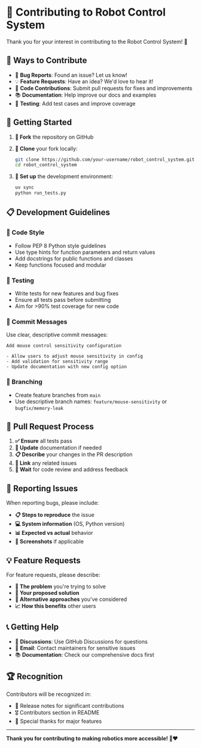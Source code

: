 # 🤝 Contributing to Robot Control System

Thank you for your interest in contributing to the Robot Control System! 🚀

## 🌟 Ways to Contribute

- 🐛 **Bug Reports**: Found an issue? Let us know!
- 💡 **Feature Requests**: Have an idea? We'd love to hear it!
- 🔧 **Code Contributions**: Submit pull requests for fixes and improvements
- 📚 **Documentation**: Help improve our docs and examples
- 🧪 **Testing**: Add test cases and improve coverage

## 🚀 Getting Started

1. **🍴 Fork** the repository on GitHub
2. **📂 Clone** your fork locally:
   ```bash
   git clone https://github.com/your-username/robot_control_system.git
   cd robot_control_system
   ```

3. **🐍 Set up** the development environment:
   ```bash
   uv sync
   python run_tests.py
   ```

## 📋 Development Guidelines

### 🎯 Code Style
- Follow PEP 8 Python style guidelines
- Use type hints for function parameters and return values
- Add docstrings for public functions and classes
- Keep functions focused and modular

### 🧪 Testing
- Write tests for new features and bug fixes
- Ensure all tests pass before submitting
- Aim for >90% test coverage for new code

### 📝 Commit Messages
Use clear, descriptive commit messages:
```
Add mouse control sensitivity configuration

- Allow users to adjust mouse sensitivity in config
- Add validation for sensitivity range
- Update documentation with new config option
```

### 🌿 Branching
- Create feature branches from `main`
- Use descriptive branch names: `feature/mouse-sensitivity` or `bugfix/memory-leak`

## 🔄 Pull Request Process

1. **✅ Ensure** all tests pass
2. **📝 Update** documentation if needed
3. **📋 Describe** your changes in the PR description
4. **🔗 Link** any related issues
5. **👀 Wait** for code review and address feedback

## 🐛 Reporting Issues

When reporting bugs, please include:

- **📋 Steps to reproduce** the issue
- **💻 System information** (OS, Python version)
- **📊 Expected vs actual** behavior  
- **📸 Screenshots** if applicable

## 💡 Feature Requests

For feature requests, please describe:

- **🎯 The problem** you're trying to solve
- **💭 Your proposed solution**
- **🔄 Alternative approaches** you've considered
- **📈 How this benefits** other users

## 📞 Getting Help

- 💬 **Discussions**: Use GitHub Discussions for questions
- 📧 **Email**: Contact maintainers for sensitive issues
- 📚 **Documentation**: Check our comprehensive docs first

## 🏆 Recognition

Contributors will be recognized in:
- 📝 Release notes for significant contributions
- 🎖️ Contributors section in README
- 💝 Special thanks for major features

---

**Thank you for contributing to making robotics more accessible! 🤖❤️**